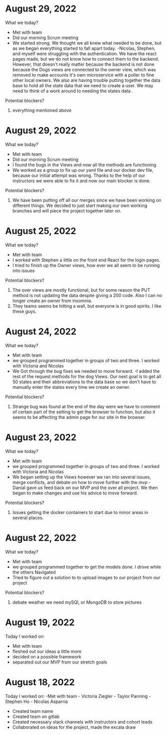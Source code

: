 # August 29, 2022
What we today?
- Met with team
- Did our morning Scrum meeting 
- We started strong. We thought we all knew what needed to be done, but as we began everything started to fall apart today. 
-Nicolas, Stephen, and myself were struggling with the authentication. We have the react pages made, but we do not know how to connect them to the backend. However, that doesn't really matter because the backend is not done because the Dogs views are connected to the owner view, which was removed to make accounts it's own microservice with a poller to fine other local owners. We also are having trouble putting together the data base to hold all the state data that we need to create a user. We may need to think of a work around to needing the states data .

 Potential blockers?
1. everything mentioned above



# August 29, 2022
What we today?
- Met with team
- Did our morning Scrum meeting 
- I found the bugs in the Views and now all the methods are functioning 
- We worked as a group to fix up our yaml file and our docker dev file, because our initial attempt was wrong. Thanks to the help of our instructors we were able to fix it and now our main blocker is done.

 Potential blockers?
1. We have been putting off all our merges since we have been working on different things. We decided to just start making our own working branches and will piece the project together later on. 


# August 25, 2022
What we today?
- Met with team
- I worked with Stephen a little on the front end React for the login pages.
- I tried to finish up the Owner views, how ever we all seem to be running into issues

 Potential blockers?
1. The over views are mostly functional, but for some reason the PUT method is not updating the data despite giving a 200 code. Also I can no longer create an owner from insomnia.
2. They teams seems be hitting a wall, but everyone is in good spirits. I like these guys. 

# August 24, 2022
What we today?
- Met with team
- we grouped programmed together in groups of two and three. I worked with Victoria and Nicolas
- We Got through the bug fixes we needed to move forward. 
-I added the rest of the request methods for the dog Views. Our next goal is to get all 50 states and their abbreviations to the data base so we don't have to manually enter the states every time we create an owner.

 Potential blockers?
1. Strange bug was found at the end of the day were we have to comment of certain part of the setting to get the browser to function, but also it seems to be affecting the admin page for our site in the browser.

# August 23, 2022
What we today?
- Met with team
- we grouped programmed together in groups of two and three. I worked with Victoria and Nicolas
- We began setting up the Views however we ran into several issues, merge conflicts, and debate on how to move further with the mvp
-Danial gave us feed back on our MVP and the over all project. We then began to make changes and use his advice to move forward.

 Potential blockers?
1. Issues getting the docker containers to start due to minor areas in several places.


# August 22, 2022
What we today?
- Met with team
- we grouped programmed together to get the models done. I drove while the others Navigated
- Tried to figure out a solution to to upload images to our project from our project

 Potential blockers?
1. debate weather we need mySQl, or MongoDB to store pictures


# August 19, 2022
Today I worked on:
- Met with team
- fleshed out our ideas a little more
- decided on a possible framework
- separated out our MVP from our stretch goals


# August 18, 2022
Today I worked on:
-Met with team
    - Victoria Ziegler
    - Taylor Panning
    - Stephen Ho
    - Nicolas Asparria
- Created team name
- Created team on gitlab
- Created necessary slack channels with instructors and cohort leads
- Collaborated on ideas for the project, made the excala draw
